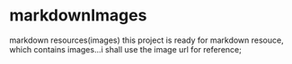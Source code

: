 # markdownImages
markdown resources(images)
this project is ready for markdown resouce, which contains images...i shall use the image url for reference;
